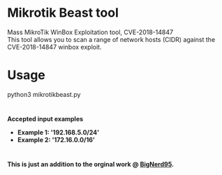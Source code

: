                                                           
                                                               
# Mikrotik Beast tool
  Mass MikroTik WinBox Exploitation tool, CVE-2018-14847     
  This tool allows you to scan a range of network hosts (CIDR) against the CVE-2018-14847 winbox exploit.
  
# Usage 
  python3 mikrotikbeast.py
# 
 <b>Accepted input examples<br/>
- Example 1: '192.168.5.0/24'<br/>
- Example 2: '172.16.0.0/16'<br/>
#
  
This is just an addition to the orginal work @ [BigNerd95](https://github.com/BigNerd95/WinboxExploit).
